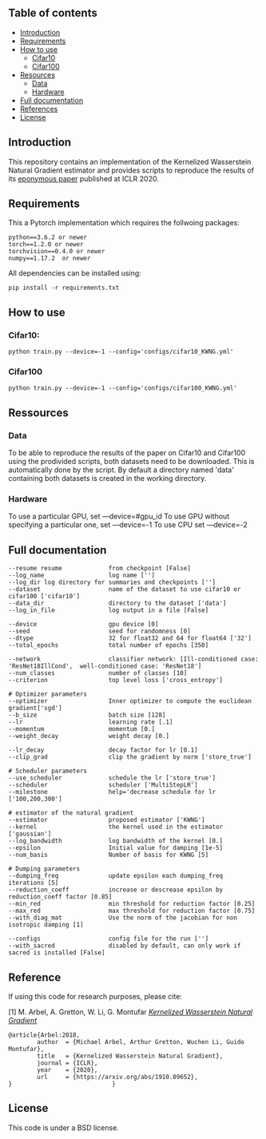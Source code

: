 ## Table of contents

* [Introduction](#introduction)
* [Requirements](#requirements)
* [How to use](#example-use-cases)
   * [Cifar10](#cifar10)
   * [Cifar100](#cifar100)
* [Resources](#resources)
   * [Data](#data)
   * [Hardware](#hardware)
* [Full documentation](#full-documentation)
* [References](#references)
* [License](#license)

## Introduction

This repository contains an implementation of the Kernelized Wasserstein Natural Gradient estimator and provides scripts to reproduce the results of its [eponymous paper](https://arxiv.org/abs/1910.09652) published at ICLR 2020.


## Requirements


This a Pytorch implementation which requires the follwoing packages:

```
python==3.6.2 or newer
torch==1.2.0 or newer
torchvision==0.4.0 or newer
numpy==1.17.2  or newer
```

All dependencies can be installed using:

```
pip install -r requirements.txt
```




## How to use


### Cifar10:
```
python train.py --device=-1 --config='configs/cifar10_KWNG.yml' 
```

### Cifar100

```
python train.py --device=-1 --config='configs/cifar100_KWNG.yml'
```




## Ressources

### Data

To be able to reproduce the results of the paper on Cifar10 and Cifar100 using the prodivided scripts, both datasets need to be downloaded. This is automatically done by the script. By default a directory named 'data' containing both datasets is created in the working directory. 


### Hardware

To use a particular GPU, set —device=#gpu_id
To use GPU without specifying a particular one, set —device=-1
To use CPU set —device=-2


## Full documentation

```
--resume resume             from checkpoint [False]
--log_name                  log name ['']
--log_dir log directory for summaries and checkpoints ['']
--dataset                   name of the dataset to use cifar10 or cifar100 ['cifar10']
--data_dir                  directory to the dataset ['data']
--log_in_file               log output in a file [False]

--device                    gpu device [0]
--seed                      seed for randomness [0]
--dtype                     32 for float32 and 64 for float64 ['32']
--total_epochs              total number of epochs [350]

--network                   classifier network: [Ill-conditioned case: 'ResNet18IllCond',  well-conditioned case: 'ResNet18']
--num_classes               number of classes [10]
--criterion                 top level loss ['cross_entropy']

# Optimizer parameters
--optimizer                 Inner optimizer to compute the euclidean gradient['sgd']
--b_size                    batch size [128]
--lr                        learning rate [.1]
--momentum                  momentum [0.]
--weight_decay              weight decay [0.]

--lr_decay                  decay factor for lr [0.1]
--clip_grad                 clip the gradient by norm ['store_true']

# Scheduler parameters 
--use_scheduler             schedule the lr ['store_true']
--scheduler                 scheduler ['MultiStepLR']
--milestone                 help='decrease schedule for lr  ['100,200,300']

# estimator of the natural gradient
--estimator                 proposed estimator ['KWNG']
--kernel                    the kernel used in the estimator  ['gaussian']
--log_bandwidth             log bandwidth of the kernel [0.]
--epsilon                   Initial value for damping [1e-5]
--num_basis                 Number of basis for KWNG [5]

# Dumping parameters
--dumping_freq              update epsilon each dumping_freq iterations [5]
--reduction_coeff           increase or descrease epsilon by  reduction_coeff factor [0.85]
--min_red                   min threshold for reduction factor [0.25]
--max_red                   max threshold for reduction factor [0.75]
--with_diag_mat             Use the norm of the jacobian for non isotropic damping [1]

--configs                   config file for the run ['']
--with_sacred               disabled by default, can only work if sacred is installed [False]

```

## Reference

If using this code for research purposes, please cite:

[1] M. Arbel, A. Gretton, W. Li, G. Montufar [*Kernelized Wasserstein Natural Gradient*](https://arxiv.org/abs/1910.09652)

```
@article{Arbel:2018,
        author  = {Michael Arbel, Arthur Gretton, Wuchen Li, Guido Montufar},
        title   = {Kernelized Wasserstein Natural Gradient},
        journal = {ICLR},
        year    = {2020},
        url     = {https://arxiv.org/abs/1910.09652},
}                            }
```


## License 

This code is under a BSD license.
